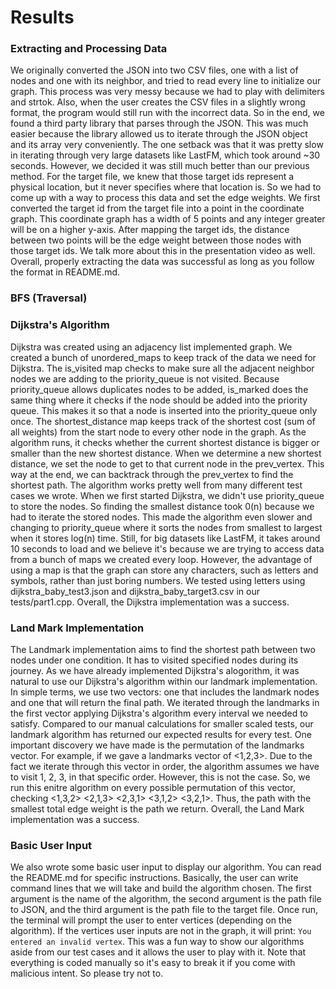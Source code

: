 # Results

### Extracting and Processing Data
We originally converted the JSON into two CSV files, one with a list of nodes and one with its neighbor, and tried to read every line to initialize our graph. This process was very messy because we had to play with delimiters and strtok. Also, when the user creates the CSV files in a slightly wrong format, the program would still run with the incorrect data. So in the end, we found a third party library that parses through the JSON. This was much easier because the library allowed us to iterate through the JSON object and its array very conveniently. The one setback was that it was pretty slow in iterating through very large datasets like LastFM, which took around ~30 seconds. However, we decided it was still much better than our previous method. For the target file, we knew that those target ids represent a physical location, but it never specifies where that location is. So we had to come up with a way to process this data and set the edge weights. We first converted the target id from the target file into a point in the coordinate graph. This coordinate graph has a width of 5 points and any integer greater will be on a higher y-axis. After mapping the target ids, the distance between two points will be the edge weight between those nodes with those target ids. We talk more about this in the presentation video as well. Overall, properly extracting the data was successful as long as you follow the format in README.md.


### BFS (Traversal)

### Dijkstra's Algorithm
Dijkstra was created using an adjacency list implemented graph. We created a bunch of unordered_maps to keep track of the data we need for Dijkstra. The is_visited map checks to make sure all the adjacent neighbor nodes we are adding to the priority_queue is not visited. Because priority_queue allows duplicates nodes to be added, is_marked does the same thing where it checks if the node should be added into the priority queue. This makes it so that a node is inserted into the priority_queue only once. The shortest_distance map keeps track of the shortest cost (sum of all weights) from the start node to every other node in the graph. As the algorithm runs, it checks whether the current shortest distance is bigger or smaller than the new shortest distance. When we determine a new shortest distance, we set the node to get to that current node in the prev_vertex. This way at the end, we can backtrack through the prev_vertex to find the shortest path. The algorithm works pretty well from many different test cases we wrote. When we first started Dijkstra, we didn't use priority_queue to store the nodes. So finding the smallest distance took 0(n) because we had to iterate the stored nodes. This made the algorithm even slower and changing to priority_queue where it sorts the nodes from smallest to largest when it stores log(n) time. Still, for big datasets like LastFM, it takes around 10 seconds to load and we believe it's because we are trying to access data from a bunch of maps we created every loop. However, the advantage of using a map is that the graph can store any characters, such as letters and symbols, rather than just boring numbers. We tested using letters using dijkstra_baby_test3.json and dijkstra_baby_target3.csv in our tests/part1.cpp. Overall, the Dijkstra implementation was a success.


### Land Mark Implementation
The Landmark implementation aims to find the shortest path between two nodes under one condition. It has to visited specified nodes during its journey. As we have already implemented Dijkstra's alogorithm, it was natural to use our Dijkstra's algorithm within our landmark implementation. In simple terms, we use two vectors: one that includes the landmark nodes and one that will return the final path. We iterated through the landmarks in the first vector applying Dijkstra's algorithm every interval we needed to satisfy. Compared to our manual calculations for smaller scaled tests, our landmark algorithm has returned our expected results for every test. One important discovery we have made is the permutation of the landmarks vector. For example, if we gave a landmarks vector of <1,2,3>. Due to the fact we iterate through this vector in order, the algorithm assumes we have to visit 1, 2, 3, in that specific order. However, this is not the case. So, we run this enitre algorithm on every possible permutation of this vector, checking <1,3,2> <2,1,3> <2,3,1> <3,1,2> <3,2,1>. Thus, the path with the smallest total edge weight is the path we return. Overall, the Land Mark implementation was a success.

### Basic User Input
We also wrote some basic user input to display our algorithm. You can read the README.md for specific instructions. Basically, the user can write command lines that we will take and build the algorithm chosen. The first argument is the name of the algorithm, the second argument is the path file to JSON, and the third argument is the path file to the target file. Once run, the terminal will prompt the user to enter vertices (depending on the algorithm). If the vertices user inputs are not in the graph, it will print: `You entered an invalid vertex`. This was a fun way to show our algorithms aside from our test cases and it allows the user to play with it. Note that everything is coded manually so it's easy to break it if you come with malicious intent. So please try not to.
